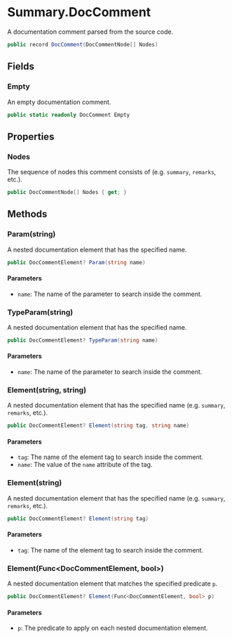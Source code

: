 # Summary.DocComment
A documentation comment parsed from the source code.

```cs
public record DocComment(DocCommentNode[] Nodes)
```

## Fields
### Empty
An empty documentation comment.

```cs
public static readonly DocComment Empty
```

## Properties
### Nodes
The sequence of nodes this comment consists of (e.g. `summary`, `remarks`, etc.).

```cs
public DocCommentNode[] Nodes { get; }
```

## Methods
### Param(string)
A nested <param>documentation element that has the specified name.

```cs
public DocCommentElement? Param(string name)
```

#### Parameters
- `name`: The name of the parameter to search inside the comment.

### TypeParam(string)
A nested <typeparam>documentation element that has the specified name.

```cs
public DocCommentElement? TypeParam(string name)
```

#### Parameters
- `name`: The name of the parameter to search inside the comment.

### Element(string, string)
A nested documentation element that has the specified name (e.g. `summary`, `remarks`, etc.).

```cs
public DocCommentElement? Element(string tag, string name)
```

#### Parameters
- `tag`: The name of the element tag to search inside the comment.
- `name`: The value of the `name` attribute of the tag.

### Element(string)
A nested documentation element that has the specified name (e.g. `summary`, `remarks`, etc.).

```cs
public DocCommentElement? Element(string tag)
```

#### Parameters
- `tag`: The name of the element tag to search inside the comment.

### Element(Func<DocCommentElement, bool>)
A nested documentation element that matches the specified predicate `p`.

```cs
public DocCommentElement? Element(Func<DocCommentElement, bool> p)
```

#### Parameters
- `p`: The predicate to apply on each nested documentation element.

